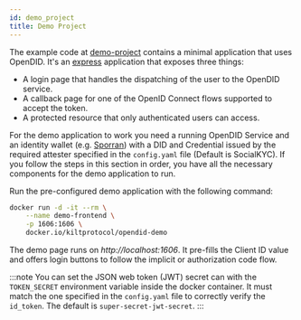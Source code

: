 ```yaml
---
id: demo_project
title: Demo Project
---
```


The example code at [demo-project](https://github.com/KILTprotocol/opendid/tree/main/demo-project) contains a minimal application that uses OpenDID.
It's an [express](https://expressjs.com) application that exposes three things:

- A login page that handles the dispatching of the user to the OpenDID service.
- A callback page for one of the OpenID Connect flows supported to accept the token.
- A protected resource that only authenticated users can access.

For the demo application to work you need a running OpenDID Service and an identity wallet (e.g. [Sporran](https://www.sporran.org/)) with a DID and Credential issued by the required attester specified in the `config.yaml` file (Default is SocialKYC).
If you follow the steps in this section in order, you have all the necessary components for the demo application to run.

Run the pre-configured demo application with the following command:

```bash
docker run -d -it --rm \
    --name demo-frontend \
    -p 1606:1606 \
    docker.io/kiltprotocol/opendid-demo
```

The demo page runs on _http://localhost:1606_. It pre-fills the Client ID value and offers login buttons to follow the implicit or authorization code flow.

:::note
You can set the JSON web token (JWT) secret can with the `TOKEN_SECRET` environment variable inside the docker container. It must match
the one specified in the `config.yaml` file to correctly verify the `id_token`. The default is `super-secret-jwt-secret`.
:::
